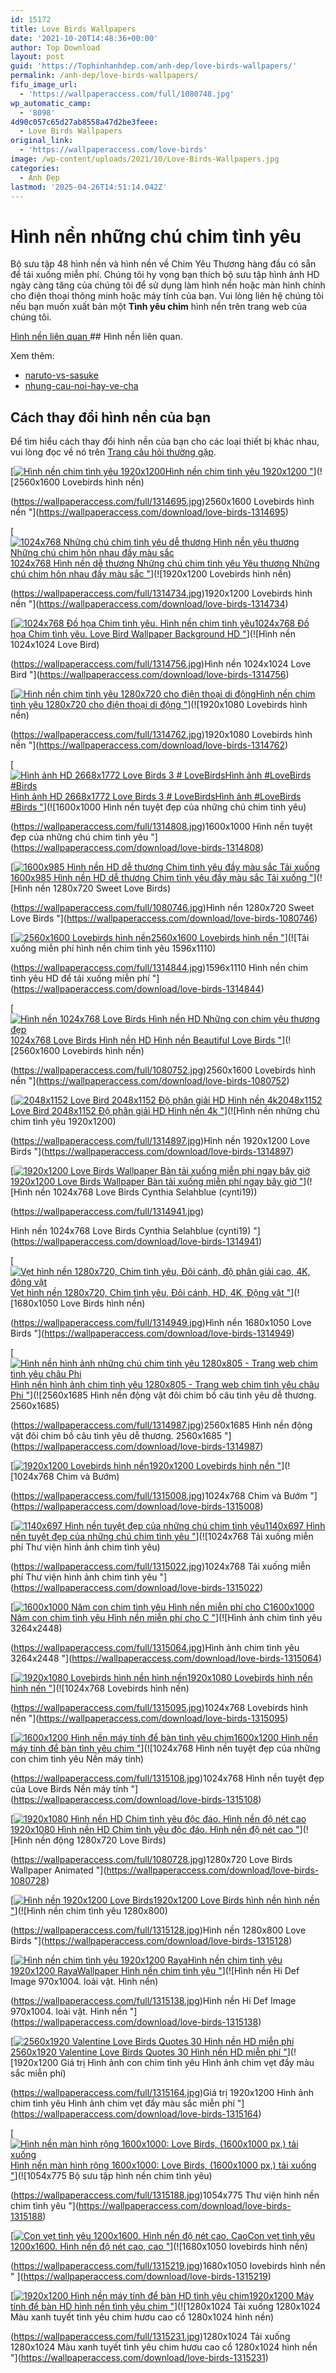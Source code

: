 ```yaml
---
id: 15172
title: Love Birds Wallpapers
date: '2021-10-20T14:48:36+00:00'
author: Top Download
layout: post
guid: 'https://Tophinhanhdep.com/anh-dep/love-birds-wallpapers/'
permalink: /anh-dep/love-birds-wallpapers/
fifu_image_url:
  - 'https://wallpaperaccess.com/full/1080748.jpg'
wp_automatic_camp:
  - '8098'
4d90c057c65d27ab8558a47d2be3feee:
  - Love Birds Wallpapers
original_link:
  - 'https://wallpaperaccess.com/love-birds'
image: /wp-content/uploads/2021/10/Love-Birds-Wallpapers.jpg
categories:
  - Ảnh Đẹp
lastmod: '2025-04-26T14:51:14.042Z'
---
```

# Hình nền những chú chim tình yêu

Bộ sưu tập 48 hình nền và hình nền về Chim Yêu Thương hàng đầu có sẵn để tải xuống miễn phí. Chúng tôi hy vọng bạn thích bộ sưu tập hình ảnh HD ngày càng tăng của chúng tôi để sử dụng làm hình nền hoặc màn hình chính cho điện thoại thông minh hoặc máy tính của bạn. Vui lòng liên hệ chúng tôi nếu bạn muốn xuất bản một **Tình yêu chim** hình nền trên trang web của chúng tôi.

[Hình nền liên quan ](#related) ## Hình nền liên quan.

   
 Xem thêm:

   
- [naruto-vs-sasuke](https://tophinhanhdep.com/anh-naruto/naruto-vs-sasuke/)
- [nhung-cau-noi-hay-ve-cha](https://tophinhanhdep.com/nhung-cau-noi-hay/nhung-cau-noi-hay-ve-cha/)

## Cách thay đổi hình nền của bạn

Để tìm hiểu cách thay đổi hình nền của bạn cho các loại thiết bị khác nhau, vui lòng đọc về nó trên [Trang câu hỏi thường gặp](https://tophinhanhdep.com/faq/).

  
[[![Hình nền chim tình yêu 1920x1200](https://wallpaperaccess.com/full/1080748.jpg)Hình nền chim tình yêu 1920x1200 "](https://wallpaperaccess.com/download/love-birds-1080748)](![2560x1600 Lovebirds hình nền)

(https://wallpaperaccess.com/full/1314695.jpg)2560x1600 Lovebirds hình nền "](https://wallpaperaccess.com/download/love-birds-1314695)

[[![1024x768 Những chú chim tình yêu dễ thương Hình nền yêu thương Những chú chim hôn nhau đầy màu sắc](https://wallpaperaccess.com/full/1314727.jpg)1024x768 Hình nền dễ thương Những chú chim tình yêu Yêu thương Những chú chim hôn nhau đầy màu sắc "](https://wallpaperaccess.com/download/love-birds-1314727)](![1920x1200 Lovebirds hình nền)

(https://wallpaperaccess.com/full/1314734.jpg)1920x1200 Lovebirds hình nền "](https://wallpaperaccess.com/download/love-birds-1314734)

[[![1024x768 Đồ họa Chim tình yêu.  Hình nền chim tình yêu](https://wallpaperaccess.com/full/1314752.jpg)1024x768 Đồ họa Chim tình yêu. Love Bird Wallpaper Background HD "](https://wallpaperaccess.com/download/love-birds-1314752)](![Hình nền 1024x1024 Love Bird)

(https://wallpaperaccess.com/full/1314756.jpg)Hình nền 1024x1024 Love Bird "](https://wallpaperaccess.com/download/love-birds-1314756)

[[![Hình nền chim tình yêu 1280x720 cho điện thoại di động](https://wallpaperaccess.com/full/1080761.jpg)Hình nền chim tình yêu 1280x720 cho điện thoại di động "](https://wallpaperaccess.com/download/love-birds-1080761)](![1920x1080 Lovebirds hình nền)

(https://wallpaperaccess.com/full/1314762.jpg)1920x1080 Lovebirds hình nền "](https://wallpaperaccess.com/download/love-birds-1314762)

[[![Hình ảnh HD 2668x1772 Love Birds 3 # LoveBirdsHình ảnh #LoveBirds #Birds](https://wallpaperaccess.com/full/1314790.jpg)Hình ảnh HD 2668x1772 Love Birds 3 # LoveBirdsHình ảnh #LoveBirds #Birds "](https://wallpaperaccess.com/download/love-birds-1314790)](![1600x1000 Hình nền tuyệt đẹp của những chú chim tình yêu)

(https://wallpaperaccess.com/full/1314808.jpg)1600x1000 Hình nền tuyệt đẹp của những chú chim tình yêu "](https://wallpaperaccess.com/download/love-birds-1314808)

[[![1600x985 Hình nền HD dễ thương Chim tình yêu đầy màu sắc Tải xuống](https://wallpaperaccess.com/full/1314810.jpg)1600x985 Hình nền HD dễ thương Chim tình yêu đầy màu sắc Tải xuống "](https://wallpaperaccess.com/download/love-birds-1314810)](![Hình nền 1280x720 Sweet Love Birds)

(https://wallpaperaccess.com/full/1080746.jpg)Hình nền 1280x720 Sweet Love Birds "](https://wallpaperaccess.com/download/love-birds-1080746)

[[![2560x1600 Lovebirds hình nền](https://wallpaperaccess.com/full/1314816.jpg)2560x1600 Lovebirds hình nền "](https://wallpaperaccess.com/download/love-birds-1314816)](![Tải xuống miễn phí hình nền chim tình yêu 1596x1110)

(https://wallpaperaccess.com/full/1314844.jpg)1596x1110 Hình nền chim tình yêu HD để tải xuống miễn phí "](https://wallpaperaccess.com/download/love-birds-1314844)

[[![Hình nền 1024x768 Love Birds Hình nền HD Những con chim yêu thương đẹp](https://wallpaperaccess.com/full/1314874.jpg)1024x768 Love Birds Hình nền HD Hình nền Beautiful Love Birds "](https://wallpaperaccess.com/download/love-birds-1314874)](![2560x1600 Lovebirds hình nền)

(https://wallpaperaccess.com/full/1080752.jpg)2560x1600 Lovebirds hình nền "](https://wallpaperaccess.com/download/love-birds-1080752)

[[![2048x1152 Love Bird 2048x1152 Độ phân giải HD Hình nền 4k](https://wallpaperaccess.com/full/1314880.jpg)2048x1152 Love Bird 2048x1152 Độ phân giải HD Hình nền 4k "](https://wallpaperaccess.com/download/love-birds-1314880)](![Hình nền những chú chim tình yêu 1920x1200)

(https://wallpaperaccess.com/full/1314897.jpg)Hình nền 1920x1200 Love Birds "](https://wallpaperaccess.com/download/love-birds-1314897)

[[![1920x1200 Love Birds Wallpaper Bàn tải xuống miễn phí ngay bây giờ](https://wallpaperaccess.com/full/1314928.jpg)1920x1200 Love Birds Wallpaper Bàn tải xuống miễn phí ngay bây giờ "](https://wallpaperaccess.com/download/love-birds-1314928)](![Hình nền 1024x768 Love Birds Cynthia Selahblue (cynti19))

(https://wallpaperaccess.com/full/1314941.jpg)

Hình nền 1024x768 Love Birds Cynthia Selahblue (cynti19) "](https://wallpaperaccess.com/download/love-birds-1314941)

[[![Vẹt hình nền 1280x720, Chim tình yêu, Đôi cánh, độ phân giải cao, 4K, động vật](https://wallpaperaccess.com/full/1314948.jpg)Vẹt hình nền 1280x720, Chim tình yêu, Đôi cánh, HD, 4K, Động vật "](https://wallpaperaccess.com/download/love-birds-1314948)](![1680x1050 Love Birds hình nền)

(https://wallpaperaccess.com/full/1314949.jpg)Hình nền 1680x1050 Love Birds "](https://wallpaperaccess.com/download/love-birds-1314949)

[[![Hình nền hình ảnh những chú chim tình yêu 1280x805 - Trang web chim tình yêu châu Phi](https://wallpaperaccess.com/full/1314954.jpg)Hình nền hình ảnh chim tình yêu 1280x805 - Trang web chim tình yêu châu Phi "](https://wallpaperaccess.com/download/love-birds-1314954)](![2560x1685 Hình nền động vật đôi chim bồ câu tình yêu dễ thương.  2560x1685)

(https://wallpaperaccess.com/full/1314987.jpg)2560x1685 Hình nền động vật đôi chim bồ câu tình yêu dễ thương. 2560x1685 "](https://wallpaperaccess.com/download/love-birds-1314987)

[[![1920x1200 Lovebirds hình nền](https://wallpaperaccess.com/full/1314993.jpg)1920x1200 Lovebirds hình nền "](https://wallpaperaccess.com/download/love-birds-1314993)](![1024x768 Chim và Bướm)

(https://wallpaperaccess.com/full/1315008.jpg)1024x768 Chim và Bướm "](https://wallpaperaccess.com/download/love-birds-1315008)

[[![1140x697 Hình nền tuyệt đẹp của những chú chim tình yêu](https://wallpaperaccess.com/full/1315013.jpg)1140x697 Hình nền tuyệt đẹp của những chú chim tình yêu "](https://wallpaperaccess.com/download/love-birds-1315013)](![1024x768 Tải xuống miễn phí Thư viện hình ảnh chim tình yêu)

(https://wallpaperaccess.com/full/1315022.jpg)1024x768 Tải xuống miễn phí Thư viện hình ảnh chim tình yêu "](https://wallpaperaccess.com/download/love-birds-1315022)

[[![1600x1000 Năm con chim tình yêu Hình nền miễn phí cho C](https://wallpaperaccess.com/full/1315044.jpg)1600x1000 Năm con chim tình yêu Hình nền miễn phí cho C "](https://wallpaperaccess.com/download/love-birds-1315044)](![Hình ảnh chim tình yêu 3264x2448)

(https://wallpaperaccess.com/full/1315064.jpg)Hình ảnh chim tình yêu 3264x2448 "](https://wallpaperaccess.com/download/love-birds-1315064)

[[![1920x1080 Lovebirds hình nền hình nền](https://wallpaperaccess.com/full/1315078.jpg)1920x1080 Lovebirds hình nền hình nền "](https://wallpaperaccess.com/download/love-birds-1315078)](![1024x768 Lovebirds hình nền)

(https://wallpaperaccess.com/full/1315095.jpg)1024x768 Lovebirds hình nền "](https://wallpaperaccess.com/download/love-birds-1315095)

[[![1600x1200 Hình nền máy tính để bàn tình yêu chim](https://wallpaperaccess.com/full/1315098.jpg)1600x1200 Hình nền máy tính để bàn tình yêu chim "](https://wallpaperaccess.com/download/love-birds-1315098)](![1024x768 Hình nền tuyệt đẹp của những con chim tình yêu Nền máy tính)

(https://wallpaperaccess.com/full/1315108.jpg)1024x768 Hình nền tuyệt đẹp của Love Birds Nền máy tính "](https://wallpaperaccess.com/download/love-birds-1315108)

[[![1920x1080 Hình nền HD Chim tình yêu độc đáo.  Hình nền độ nét cao](https://wallpaperaccess.com/full/1315114.jpg)1920x1080 Hình nền HD Chim tình yêu độc đáo. Hình nền độ nét cao "](https://wallpaperaccess.com/download/love-birds-1315114)](![Hình nền động 1280x720 Love Birds)

(https://wallpaperaccess.com/full/1080728.jpg)1280x720 Love Birds Wallpaper Animated "](https://wallpaperaccess.com/download/love-birds-1080728)

[[![Hình nền 1920x1200 Love Birds](https://wallpaperaccess.com/full/1315122.jpg)1920x1200 Love Birds hình nền hình nền "](https://wallpaperaccess.com/download/love-birds-1315122)](![Hình nền chim tình yêu 1280x800)

(https://wallpaperaccess.com/full/1315128.jpg)Hình nền 1280x800 Love Birds "](https://wallpaperaccess.com/download/love-birds-1315128)

[[![Hình nền chim tình yêu 1920x1200 Raya](https://wallpaperaccess.com/full/1315131.jpg)Hình nền chim tình yêu 1920x1200 RayaWallpaper Hình nền chim tình yêu "](https://wallpaperaccess.com/download/love-birds-1315131)](![Hình nền Hi Def Image 970x1004.  loài vật.  Hình nền)

(https://wallpaperaccess.com/full/1315138.jpg)Hình nền Hi Def Image 970x1004. loài vật. Hình nền "](https://wallpaperaccess.com/download/love-birds-1315138)

[[![2560x1920 Valentine Love Birds Quotes 30 Hình nền HD miễn phí](https://wallpaperaccess.com/full/1315145.jpg)2560x1920 Valentine Love Birds Quotes 30 Hình nền HD miễn phí "](https://wallpaperaccess.com/download/love-birds-1315145)](![1920x1200 Giá trị Hình ảnh con chim tình yêu Hình ảnh chim vẹt đầy màu sắc miễn phí)

(https://wallpaperaccess.com/full/1315164.jpg)Giá trị 1920x1200 Hình ảnh chim tình yêu Hình ảnh chim vẹt đầy màu sắc miễn phí "](https://wallpaperaccess.com/download/love-birds-1315164)

[[![Hình nền màn hình rộng 1600x1000: Love Birds, (1600x1000 px,) tải xuống](https://wallpaperaccess.com/full/1315181.jpg)Hình nền màn hình rộng 1600x1000: Love Birds, (1600x1000 px,) tải xuống "](https://wallpaperaccess.com/download/love-birds-1315181)](![1054x775 Bộ sưu tập hình nền chim tình yêu)

(https://wallpaperaccess.com/full/1315188.jpg)1054x775 Thư viện hình nền chim tình yêu "](https://wallpaperaccess.com/download/love-birds-1315188)

[[![Con vẹt tình yêu 1200x1600.  Hình nền độ nét cao, Cao](https://wallpaperaccess.com/full/1315203.jpg)Con vẹt tình yêu 1200x1600. Hình nền độ nét cao, cao "](https://wallpaperaccess.com/download/love-birds-1315203)](![1680x1050 lovebirds hình nền)

(https://wallpaperaccess.com/full/1315219.jpg)1680x1050 lovebirds hình nền " ](https://wallpaperaccess.com/download/love-birds-1315219)

[[![1920x1200 Hình nền máy tính để bàn HD tình yêu chim](https://wallpaperaccess.com/full/1315224.jpg)1920x1200 Máy tính để bàn HD hình nền tình yêu chim "](https://wallpaperaccess.com/download/love-birds-1315224)](![1280x1024 Tải xuống 1280x1024 Màu xanh tuyết tình yêu chim hươu cao cổ 1280x1024 hình nền)

(https://wallpaperaccess.com/full/1315231.jpg)1280x1024 Tải xuống 1280x1024 Màu xanh tuyết tình yêu chim hươu cao cổ 1280x1024 hình nền "](https://wallpaperaccess.com/download/love-birds-1315231)
